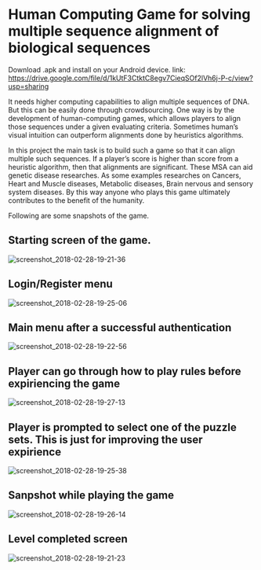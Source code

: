 
# Human Computing Game for solving multiple sequence alignment of biological sequences

Download .apk and install on your Android device. link: https://drive.google.com/file/d/1kUtF3CtktC8egv7CieqSOf2lVh6j-P-c/view?usp=sharing

It needs higher computing capabilities to align multiple sequences of DNA. But this can be easily done through crowdsourcing. One way is by the development of human-computing games, which allows players to align those sequences under a given evaluating criteria. Sometimes human’s visual intuition can outperform alignments done by heuristics algorithms.

In this project the main task is to build such a game so that it can align multiple such sequences. If a player’s score is higher than score from a heuristic algorithm, then that alignments are significant. These MSA can aid genetic disease researches. As some examples researches on Cancers, Heart and Muscle diseases, Metabolic diseases, Brain nervous and sensory system diseases. By this way anyone who plays this game ultimately contributes to the benefit of the humanity.

Following are some snapshots of the game.


## Starting screen of the game. 
![screenshot_2018-02-28-19-21-36](https://user-images.githubusercontent.com/22471342/36793679-05ce3d4c-1cc4-11e8-8f5a-492ca9d9dc00.jpg)


## Login/Register menu
![screenshot_2018-02-28-19-25-06](https://user-images.githubusercontent.com/22471342/36795083-17dca11e-1cc8-11e8-9b01-d115c869e92f.jpg)


## Main menu after a successful authentication
![screenshot_2018-02-28-19-22-56](https://user-images.githubusercontent.com/22471342/36795908-3a6383ae-1cca-11e8-8854-07ff850fd74c.jpg)

## Player can go through how to play rules before expiriencing the game
![screenshot_2018-02-28-19-27-13](https://user-images.githubusercontent.com/22471342/36795965-56c612f0-1cca-11e8-86ba-50c1b0bbc5f5.jpg)

## Player is prompted to select one of the puzzle sets. This is just for improving the user expirience
![screenshot_2018-02-28-19-25-38](https://user-images.githubusercontent.com/22471342/36796047-9b265518-1cca-11e8-93b0-966eb844bae2.jpg)

## Sanpshot while playing the game
![screenshot_2018-02-28-19-26-14](https://user-images.githubusercontent.com/22471342/36796154-e88e2088-1cca-11e8-93c9-d65a1d55daa7.jpg)

## Level completed screen
![screenshot_2018-02-28-19-21-23](https://user-images.githubusercontent.com/22471342/36796457-a224428e-1ccb-11e8-8b95-f8330cd15df3.jpg)
